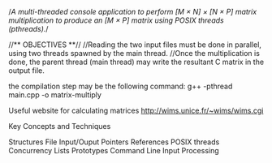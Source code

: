 /*A multi-threaded console application to perform [M × N] × [N × P] 
matrix multiplication to produce an [M × P] matrix using POSIX threads (pthreads).*/

//** OBJECTIVES **//
//Reading the two input files must be done in parallel, using two threads spawned by the main thread.
//Once the multiplication is done, the parent thread (main thread) may write the resultant C matrix in the output file.

the compilation step may be the following command:
g++ -pthread main.cpp -o matrix-multiply

Useful website for calculating matrices
http://wims.unice.fr/~wims/wims.cgi

Key Concepts and Techniques

Structures
File Input/Ouput
Pointers
References
POSIX threads 
Concurrency
Lists
Prototypes
Command Line Input Processing